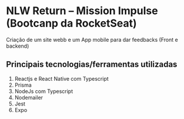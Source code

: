 # NLW Return – Mission Impulse (Bootcanp da RocketSeat)

Criação de um site webb e um App mobile para dar feedbacks (Front e backend)

## Principais tecnologias/ferramentas utilizadas

1. Reactjs e React Native com Typescript
2. Prisma
3. NodeJs com Typescript
4. Nodemailer
5. Jest
6. Expo
<br><br>
